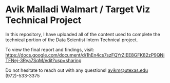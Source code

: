 # Avik Malladi Walmart / Target Viz Technical Project

In this repository, I have uploaded all of the content used to complete the technical portion of the Data Scientist Intern Technical project. 

To view the final report and findings, visit: https://docs.google.com/document/d/1hEn4cs7szFQYrZIEE8GFK82zP9QNiTFNej-3Rya7SqM/edit?usp=sharing

Do not hesitate to reach out with any questions! 
avikm@utexas.edu
(972)-533-3375
